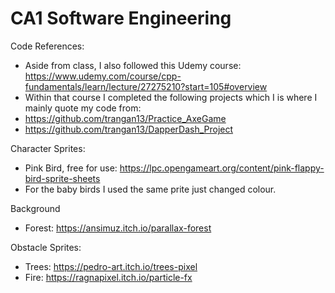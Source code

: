# CA1 Software Engineering

Code References:
- Aside from class, I also followed this Udemy course: https://www.udemy.com/course/cpp-fundamentals/learn/lecture/27275210?start=105#overview
- Within that course I completed the following projects which I is where I mainly quote my code from:
- https://github.com/trangan13/Practice_AxeGame
- https://github.com/trangan13/DapperDash_Project


Character Sprites:
- Pink Bird, free for use: https://lpc.opengameart.org/content/pink-flappy-bird-sprite-sheets
- For the baby birds I used the same prite just changed colour.

Background
- Forest: https://ansimuz.itch.io/parallax-forest


Obstacle Sprites:
- Trees: https://pedro-art.itch.io/trees-pixel
- Fire: https://ragnapixel.itch.io/particle-fx
